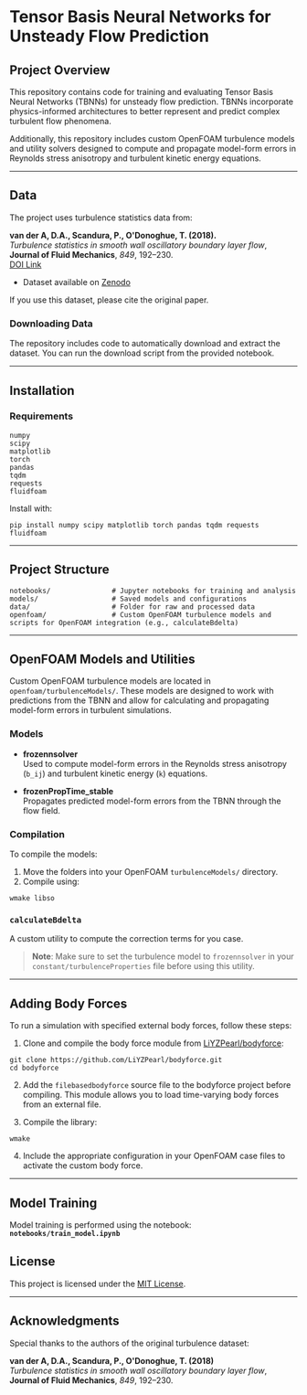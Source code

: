 # Tensor Basis Neural Networks for Unsteady Flow Prediction

## Project Overview

This repository contains code for training and evaluating Tensor Basis Neural Networks (TBNNs) for unsteady flow prediction. TBNNs incorporate physics-informed architectures to better represent and predict complex turbulent flow phenomena.

Additionally, this repository includes custom OpenFOAM turbulence models and utility solvers designed to compute and propagate model-form errors in Reynolds stress anisotropy and turbulent kinetic energy equations.

---

## Data

The project uses turbulence statistics data from:

**van der A, D.A., Scandura, P., O'Donoghue, T. (2018).**  
*Turbulence statistics in smooth wall oscillatory boundary layer flow*,  
**Journal of Fluid Mechanics**, *849*, 192–230.  
[DOI Link](https://doi.org/10.1017/jfm.2018.466)

- Dataset available on [Zenodo](https://zenodo.org/records/1095116)

If you use this dataset, please cite the original paper.

### Downloading Data

The repository includes code to automatically download and extract the dataset. You can run the download script from the provided notebook.

---

## Installation

### Requirements

```
numpy  
scipy  
matplotlib  
torch  
pandas  
tqdm  
requests  
fluidfoam
```

Install with:

```
pip install numpy scipy matplotlib torch pandas tqdm requests fluidfoam
```

---

## Project Structure

```
notebooks/               # Jupyter notebooks for training and analysis  
models/                  # Saved models and configurations  
data/                    # Folder for raw and processed data 
openfoam/                # Custom OpenFOAM turbulence models and scripts for OpenFOAM integration (e.g., calculateBdelta)
```

---

## OpenFOAM Models and Utilities

Custom OpenFOAM turbulence models are located in `openfoam/turbulenceModels/`. These models are designed to work with predictions from the TBNN and allow for calculating and propagating model-form errors in turbulent simulations.

### Models

- **frozennsolver**  
  Used to compute model-form errors in the Reynolds stress anisotropy (`b_ij`) and turbulent kinetic energy (`k`) equations.

- **frozenPropTime_stable**  
  Propagates predicted model-form errors from the TBNN through the flow field.

### Compilation

To compile the models:

1. Move the folders into your OpenFOAM `turbulenceModels/` directory.  
2. Compile using:

```
wmake libso
```

### `calculateBdelta`

A custom utility to compute the correction terms for you case.

> **Note**: Make sure to set the turbulence model to `frozennsolver` in your `constant/turbulenceProperties` file before using this utility.

---

## Adding Body Forces

To run a simulation with specified external body forces, follow these steps:

1. Clone and compile the body force module from [LiYZPearl/bodyforce](https://github.com/LiYZPearl/bodyforce):

```
git clone https://github.com/LiYZPearl/bodyforce.git  
cd bodyforce
```

2. Add the `filebasedbodyforce` source file to the bodyforce project before compiling. This module allows you to load time-varying body forces from an external file.

3. Compile the library:

```
wmake
```

4. Include the appropriate configuration in your OpenFOAM case files to activate the custom body force.

---

## Model Training

Model training is performed using the notebook:  
**`notebooks/train_model.ipynb`**

## License

This project is licensed under the [MIT License](LICENSE).

---

## Acknowledgments

Special thanks to the authors of the original turbulence dataset:

**van der A, D.A., Scandura, P., O'Donoghue, T. (2018)**  
*Turbulence statistics in smooth wall oscillatory boundary layer flow*,  
**Journal of Fluid Mechanics**, *849*, 192–230.
